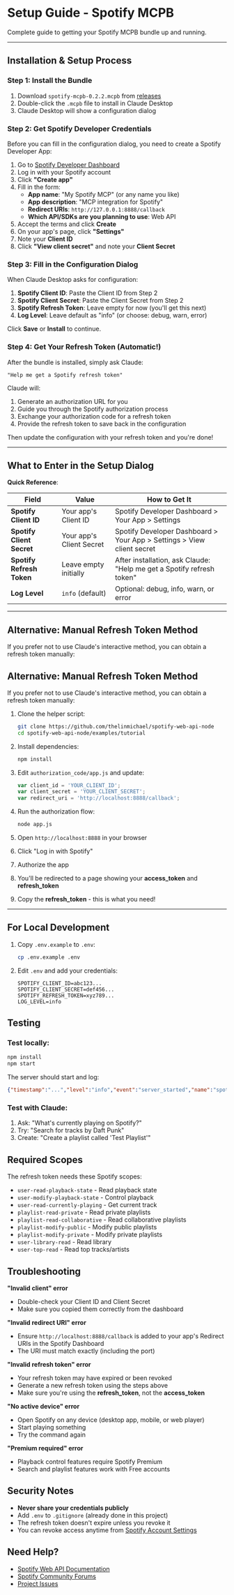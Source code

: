 # Setup Guide - Spotify MCPB

Complete guide to getting your Spotify MCPB bundle up and running.

---

## Installation & Setup Process

### Step 1: Install the Bundle

1. Download `spotify-mcpb-0.2.2.mcpb` from [releases](https://github.com/fabioc-aloha/spotify-mcpb/releases)
2. Double-click the `.mcpb` file to install in Claude Desktop
3. Claude Desktop will show a configuration dialog

### Step 2: Get Spotify Developer Credentials

Before you can fill in the configuration dialog, you need to create a Spotify Developer App:

1. Go to [Spotify Developer Dashboard](https://developer.spotify.com/dashboard)
2. Log in with your Spotify account
3. Click **"Create app"**
4. Fill in the form:
   - **App name**: "My Spotify MCP" (or any name you like)
   - **App description**: "MCP integration for Spotify"
   - **Redirect URIs**: `http://127.0.0.1:8888/callback`
   - **Which API/SDKs are you planning to use**: Web API
5. Accept the terms and click **Create**
6. On your app's page, click **"Settings"**
7. Note your **Client ID**
8. Click **"View client secret"** and note your **Client Secret**

### Step 3: Fill in the Configuration Dialog

When Claude Desktop asks for configuration:

1. **Spotify Client ID**: Paste the Client ID from Step 2
2. **Spotify Client Secret**: Paste the Client Secret from Step 2
3. **Spotify Refresh Token**: Leave empty for now (you'll get this next)
4. **Log Level**: Leave default as "info" (or choose: debug, warn, error)

Click **Save** or **Install** to continue.

### Step 4: Get Your Refresh Token (Automatic!)

After the bundle is installed, simply ask Claude:

```
"Help me get a Spotify refresh token"
```

Claude will:
1. Generate an authorization URL for you
2. Guide you through the Spotify authorization process
3. Exchange your authorization code for a refresh token
4. Provide the refresh token to save back in the configuration

Then update the configuration with your refresh token and you're done!

---

## What to Enter in the Setup Dialog

**Quick Reference**:

| Field | Value | How to Get It |
|-------|-------|---------------|
| **Spotify Client ID** | Your app's Client ID | Spotify Developer Dashboard > Your App > Settings |
| **Spotify Client Secret** | Your app's Client Secret | Spotify Developer Dashboard > Your App > Settings > View client secret |
| **Spotify Refresh Token** | Leave empty initially | After installation, ask Claude: "Help me get a Spotify refresh token" |
| **Log Level** | `info` (default) | Optional: debug, info, warn, or error |

---

## Alternative: Manual Refresh Token Method

If you prefer not to use Claude's interactive method, you can obtain a refresh token manually:

## Alternative: Manual Refresh Token Method

If you prefer not to use Claude's interactive method, you can obtain a refresh token manually:

1. Clone the helper script:
   ```bash
   git clone https://github.com/thelinmichael/spotify-web-api-node
   cd spotify-web-api-node/examples/tutorial
   ```

2. Install dependencies:
   ```bash
   npm install
   ```

3. Edit `authorization_code/app.js` and update:
   ```javascript
   var client_id = 'YOUR_CLIENT_ID';
   var client_secret = 'YOUR_CLIENT_SECRET';
   var redirect_uri = 'http://localhost:8888/callback';
   ```

4. Run the authorization flow:
   ```bash
   node app.js
   ```

5. Open `http://localhost:8888` in your browser
6. Click "Log in with Spotify"
7. Authorize the app
8. You'll be redirected to a page showing your **access_token** and **refresh_token**
9. Copy the **refresh_token** - this is what you need!

---

## For Local Development

1. Copy `.env.example` to `.env`:
   ```bash
   cp .env.example .env
   ```

2. Edit `.env` and add your credentials:
   ```env
   SPOTIFY_CLIENT_ID=abc123...
   SPOTIFY_CLIENT_SECRET=def456...
   SPOTIFY_REFRESH_TOKEN=xyz789...
   LOG_LEVEL=info
   ```

## Testing

### Test locally:

```bash
npm install
npm start
```

The server should start and log:
```json
{"timestamp":"...","level":"info","event":"server_started","name":"spotify-mcpb","version":"0.2.2"}
```

### Test with Claude:

1. Ask: "What's currently playing on Spotify?"
2. Try: "Search for tracks by Daft Punk"
3. Create: "Create a playlist called 'Test Playlist'"

## Required Scopes

The refresh token needs these Spotify scopes:

- `user-read-playback-state` - Read playback state
- `user-modify-playback-state` - Control playback
- `user-read-currently-playing` - Get current track
- `playlist-read-private` - Read private playlists
- `playlist-read-collaborative` - Read collaborative playlists
- `playlist-modify-public` - Modify public playlists
- `playlist-modify-private` - Modify private playlists
- `user-library-read` - Read library
- `user-top-read` - Read top tracks/artists

## Troubleshooting

**"Invalid client" error**
- Double-check your Client ID and Client Secret
- Make sure you copied them correctly from the dashboard

**"Invalid redirect URI" error**
- Ensure `http://localhost:8888/callback` is added to your app's Redirect URIs in the Spotify Dashboard
- The URI must match exactly (including the port)

**"Invalid refresh token" error**
- Your refresh token may have expired or been revoked
- Generate a new refresh token using the steps above
- Make sure you're using the **refresh_token**, not the **access_token**

**"No active device" error**
- Open Spotify on any device (desktop app, mobile, or web player)
- Start playing something
- Try the command again

**"Premium required" error**
- Playback control features require Spotify Premium
- Search and playlist features work with Free accounts

## Security Notes

- **Never share your credentials publicly**
- Add `.env` to `.gitignore` (already done in this project)
- The refresh token doesn't expire unless you revoke it
- You can revoke access anytime from [Spotify Account Settings](https://www.spotify.com/account/apps/)

## Need Help?

- [Spotify Web API Documentation](https://developer.spotify.com/documentation/web-api)
- [Spotify Community Forums](https://community.spotify.com/t5/Spotify-for-Developers/bd-p/Spotify_Developer)
- [Project Issues](https://github.com/fabioc-aloha/spotify-mcpb/issues)
